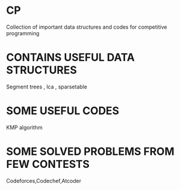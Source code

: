 # CP
Collection of important data structures and codes for competitive programming

# CONTAINS USEFUL DATA STRUCTURES
Segment trees , lca , sparsetable
# SOME USEFUL CODES
KMP algorithm
# SOME SOLVED PROBLEMS FROM FEW CONTESTS
 Codeforces,Codechef,Atcoder

